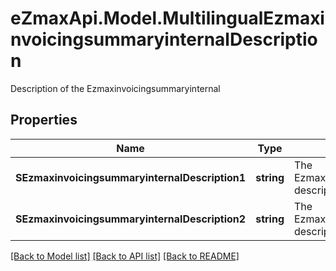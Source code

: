 # eZmaxApi.Model.MultilingualEzmaxinvoicingsummaryinternalDescription
Description of the Ezmaxinvoicingsummaryinternal

## Properties

Name | Type | Description | Notes
------------ | ------------- | ------------- | -------------
**SEzmaxinvoicingsummaryinternalDescription1** | **string** | The Ezmaxinvoicingsummaryinternal description in French | [optional] 
**SEzmaxinvoicingsummaryinternalDescription2** | **string** | The Ezmaxinvoicingsummaryinternal description in English | [optional] 

[[Back to Model list]](../README.md#documentation-for-models) [[Back to API list]](../README.md#documentation-for-api-endpoints) [[Back to README]](../README.md)

